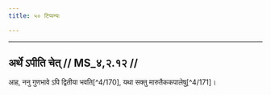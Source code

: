 ```yaml
---
title: ५० टिप्पन्यः

---
```


[^4/165]: E2: na tarhi

[^4/166]: E2: anekaguṇabhāvaḥ syāt

[^4/167]: E2: 5,47; E6: 2,27

[^4/168]: E2: dvitīyānirdiṣṭā

[^4/169]: E2: tṛtīyānirdiṣṭas

____________________________________________


## अर्थे ऽपीति चेत् // MS_४,२.१२ //

आह, ननु गुणभावे ऽपि द्वितीया भवति[^4/170], यथा सक्तु मारुतैककपालेषु[^4/171]।
